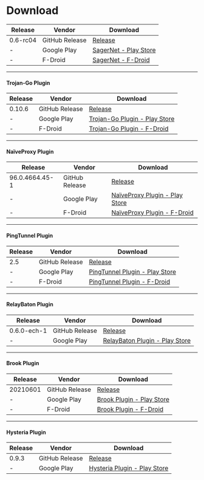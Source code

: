 # Download

Release | Vendor | Download
------- | ------ | ----
0.6-rc04 | GitHub Release | [Release][app-release]
- | Google Play | [SagerNet - Play Store][app-play] 
- | F-Droid | [SagerNet - F-Droid][app-fdroid]

---

#### Trojan-Go Plugin

Release | Vendor | Download
------- | ------ | ----
0.10.6 | GitHub Release | [Release][trojan-go-release]
- | Google Play | [Trojan-Go Plugin - Play Store][trojan-go-play]
- | F-Droid | [Trojan-Go Plugin - F-Droid][trojan-go-fdroid]

---

#### NaïveProxy Plugin

Release | Vendor | Download
------- | ------ | ----
96.0.4664.45-1 | GitHub Release | [Release][naive-release]
- | Google Play | [NaïveProxy Plugin - Play Store][naive-play]
- | F-Droid | [NaïveProxy Plugin - F-Droid][naive-fdroid]

---

#### PingTunnel Plugin

Release | Vendor | Download
------- | ------ | ----
2.5 | GitHub Release | [Release][pt-release]
- | Google Play | [PingTunnel Plugin - Play Store][pt-play]
- | F-Droid | [PingTunnel Plugin - F-Droid][pt-fdroid]

---

#### RelayBaton Plugin

Release | Vendor | Download
------- | ------ | ----
0.6.0-ech-1 | GitHub Release | [Release][rb-release]
- | Google Play | [RelayBaton Plugin - Play Store][rb-play]

---

#### Brook Plugin

Release | Vendor | Download
------- | ------ | ----
20210601 | GitHub Release | [Release][brook-release]
- | Google Play | [Brook Plugin - Play Store][brook-play]
- | F-Droid | [Brook Plugin - F-Droid][brook-fdroid]

---

#### Hysteria Plugin

Release | Vendor | Download
------- | ------ | ----
0.9.3 | GitHub Release | [Release][hysteria-release]
- | Google Play | [Hysteria Plugin - Play Store][hysteria-play]

[app-release]: https://github.com/SagerNet/SagerNet/releases/tag/0.6-rc04
[app-play]: https://play.google.com/store/apps/details?id=io.nekohasekai.sagernet
[app-fdroid]: https://f-droid.org/packages/io.nekohasekai.sagernet/

[trojan-go-release]: https://github.com/SagerNet/SagerNet/releases/tag/trojan-go-plugin-0.10.6
[trojan-go-play]: https://play.google.com/store/apps/details?id=io.nekohasekai.sagernet.plugin.trojan_go
[trojan-go-fdroid]: https://f-droid.org/packages/io.nekohasekai.sagernet.plugin.trojan_go/

[naive-release]: https://github.com/SagerNet/SagerNet/releases/tag/naive-plugin-96.0.4664.45-1
[naive-play]: https://play.google.com/store/apps/details?id=io.nekohasekai.sagernet.plugin.naive
[naive-fdroid]: https://f-droid.org/packages/io.nekohasekai.sagernet.plugin.naive/

[pt-release]: https://github.com/SagerNet/SagerNet/releases/tag/pingtunnel-plugin-2.5
[pt-play]: https://play.google.com/store/apps/details?id=io.nekohasekai.sagernet.plugin.pingtunnel
[pt-fdroid]: https://f-droid.org/packages/io.nekohasekai.sagernet.plugin.pingtunnel/

[rb-release]: https://github.com/SagerNet/SagerNet/releases/tag/relaybaton-plugin-0.6.0-ech-1
[rb-play]: https://play.google.com/store/apps/details?id=io.nekohasekai.sagernet.plugin.relaybaton

[brook-release]: https://github.com/SagerNet/SagerNet/releases/tag/brook-plugin-20210601
[brook-play]: https://play.google.com/store/apps/details?id=io.nekohasekai.sagernet.plugin.brook
[brook-fdroid]: https://f-droid.org/packages/io.nekohasekai.sagernet.plugin.brook/

[hysteria-release]: https://github.com/SagerNet/SagerNet/releases/tag/hysteria-plugin-0.9.3
[hysteria-play]: https://play.google.com/store/apps/details?id=io.nekohasekai.sagernet.plugin.hysteria